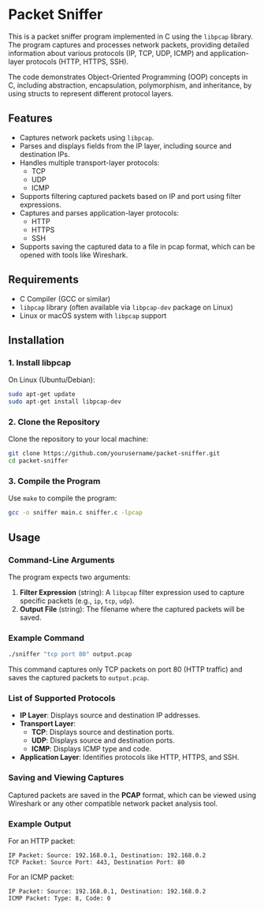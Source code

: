 
# Packet Sniffer

This is a packet sniffer program implemented in C using the `libpcap` library. The program captures and processes network packets, providing detailed information about various protocols (IP, TCP, UDP, ICMP) and application-layer protocols (HTTP, HTTPS, SSH).

The code demonstrates Object-Oriented Programming (OOP) concepts in C, including abstraction, encapsulation, polymorphism, and inheritance, by using structs to represent different protocol layers.

## Features

- Captures network packets using `libpcap`.
- Parses and displays fields from the IP layer, including source and destination IPs.
- Handles multiple transport-layer protocols:
  - TCP
  - UDP
  - ICMP
- Supports filtering captured packets based on IP and port using filter expressions.
- Captures and parses application-layer protocols:
  - HTTP
  - HTTPS
  - SSH
- Supports saving the captured data to a file in pcap format, which can be opened with tools like Wireshark.

## Requirements

- C Compiler (GCC or similar)
- `libpcap` library (often available via `libpcap-dev` package on Linux)
- Linux or macOS system with `libpcap` support

## Installation

### 1. Install libpcap

On Linux (Ubuntu/Debian):

```bash
sudo apt-get update
sudo apt-get install libpcap-dev
```


### 2. Clone the Repository

Clone the repository to your local machine:

```bash
git clone https://github.com/yourusername/packet-sniffer.git
cd packet-sniffer
```

### 3. Compile the Program

Use `make` to compile the program:

```bash
gcc -o sniffer main.c sniffer.c -lpcap
```

## Usage

### Command-Line Arguments

The program expects two arguments:
1. **Filter Expression** (string): A `libpcap` filter expression used to capture specific packets (e.g., `ip`, `tcp`, `udp`).
2. **Output File** (string): The filename where the captured packets will be saved.

### Example Command

```bash
./sniffer "tcp port 80" output.pcap
```

This command captures only TCP packets on port 80 (HTTP traffic) and saves the captured packets to `output.pcap`.

### List of Supported Protocols

- **IP Layer**: Displays source and destination IP addresses.
- **Transport Layer**:
  - **TCP**: Displays source and destination ports.
  - **UDP**: Displays source and destination ports.
  - **ICMP**: Displays ICMP type and code.
- **Application Layer**: Identifies protocols like HTTP, HTTPS, and SSH.

### Saving and Viewing Captures

Captured packets are saved in the **PCAP** format, which can be viewed using Wireshark or any other compatible network packet analysis tool.

### Example Output

For an HTTP packet:

```plaintext
IP Packet: Source: 192.168.0.1, Destination: 192.168.0.2
TCP Packet: Source Port: 443, Destination Port: 80
```

For an ICMP packet:

```plaintext
IP Packet: Source: 192.168.0.1, Destination: 192.168.0.2
ICMP Packet: Type: 8, Code: 0
```